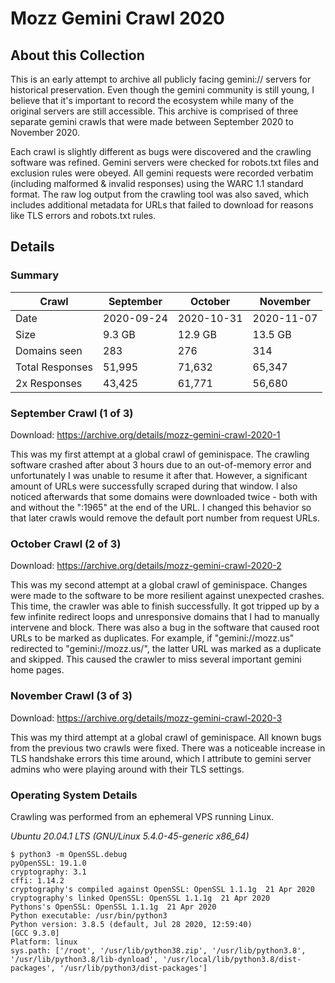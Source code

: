 # Mozz Gemini Crawl 2020

## About this Collection

This is an early attempt to archive all publicly facing gemini:// servers for historical preservation. Even though the gemini community is still young, I believe that it's important to record the ecosystem while many of the original servers are still accessible. This archive is comprised of three separate gemini crawls that were made between September 2020 to November 2020.

Each crawl is slightly different as bugs were discovered and the crawling software was refined. Gemini servers were checked for robots.txt files and exclusion rules were obeyed. All gemini requests were recorded verbatim (including malformed & invalid responses) using the WARC 1.1 standard format. The raw log output from the crawling tool was also saved, which includes additional metadata for URLs that failed to download for reasons like TLS errors and robots.txt rules.

## Details

### Summary
 
Crawl           | September  | October    | November
---             | ---        | ---        | ---
Date            | 2020-09-24 | 2020-10-31 | 2020-11-07
Size            | 9.3 GB     | 12.9 GB    | 13.5 GB
Domains seen    | 283        | 276        | 314
Total Responses | 51,995     | 71,632     | 65,347
2x Responses    | 43,425     | 61,771     | 56,680

### September Crawl (1 of 3)

Download: https://archive.org/details/mozz-gemini-crawl-2020-1

This was my first attempt at a global crawl of geminispace. The crawling software crashed after about 3 hours due to an out-of-memory error and unfortunately I was unable to resume it after that. However, a significant amount of URLs were successfully scraped during that window. I also noticed afterwards that some domains were downloaded twice - both with and without the ":1965" at the end of the URL. I changed this behavior so that later crawls would remove the default port number from request URLs.

### October Crawl (2 of 3)

Download: https://archive.org/details/mozz-gemini-crawl-2020-2

This was my second attempt at a global crawl of geminispace. Changes were made to the software to be more resilient against unexpected crashes. This time, the crawler was able to finish successfully. It got tripped up by a few infinite redirect loops and unresponsive domains that I had to manually intervene and block. There was also a bug in the software that caused root URLs to be marked as duplicates. For example, if "gemini://mozz.us" redirected to "gemini://mozz.us/", the latter URL was marked as a duplicate and skipped. This caused the crawler to miss several important gemini home pages.

### November Crawl (3 of 3)

Download: https://archive.org/details/mozz-gemini-crawl-2020-3

This was my third attempt at a global crawl of geminispace. All known bugs from the previous two crawls were fixed. There was a noticeable increase in TLS handshake errors this time around, which I attribute to gemini server admins who were playing around with their TLS settings.

### Operating System Details

Crawling was performed from an ephemeral VPS running Linux.

*Ubuntu 20.04.1 LTS (GNU/Linux 5.4.0-45-generic x86_64)*

```
$ python3 -m OpenSSL.debug
pyOpenSSL: 19.1.0
cryptography: 3.1
cffi: 1.14.2
cryptography's compiled against OpenSSL: OpenSSL 1.1.1g  21 Apr 2020
cryptography's linked OpenSSL: OpenSSL 1.1.1g  21 Apr 2020
Pythons's OpenSSL: OpenSSL 1.1.1g  21 Apr 2020
Python executable: /usr/bin/python3
Python version: 3.8.5 (default, Jul 28 2020, 12:59:40)
[GCC 9.3.0]
Platform: linux
sys.path: ['/root', '/usr/lib/python38.zip', '/usr/lib/python3.8', '/usr/lib/python3.8/lib-dynload', '/usr/local/lib/python3.8/dist-packages', '/usr/lib/python3/dist-packages']
```
